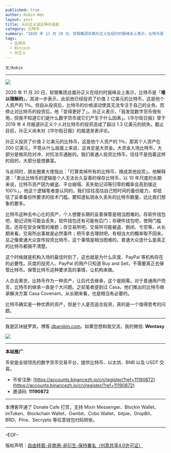```yaml
---
published: true
author: Robin Wen
layout: post
title: 从孙正义谈比特币说起
category: 比特币
summary: "2020 年 11 月 20 日，软银集团总裁孙正义在纽约时报峰会上表示，比特币是「难以理解的」。其进一步表示，此前他已经投资了价值 2 亿美元的比特币，这是他个人资产的 1％。但自从投资后，比特币的价格波动使其无法专注于自己的业务。而停止对比特币的投资后，他「变得更好了」。孙正义表示，「我发现数字货币很有用，但我不知道它们是什么数字货币或它们产生于什么因素」。《华尔街日报》曾于 2019 年 4 月报道孙正义个人对比特币的投资造成了超过 1.3 亿美元的损失。截止目前，孙正义尚未对《华尔街日报》的报道发表评论。比特币确实是一种优质的资产，但是个人是否适合投资，真的是一个值得思考的问题。"
tags:
  - 比特币
  - Bitcoin
  - 孙正义
---
```


`文/Robin`

***

![](https://cdn.dbarobin.com/5wbckhq.png)

2020 年 11 月 20 日，软银集团总裁孙正义在纽约时报峰会上表示，比特币是「**难以理解的**」。其进一步表示，此前他已经投资了价值 2 亿美元的比特币，这是他个人资产的 1％。但自从投资后，比特币的价格波动使其无法专注于自己的业务。而停止对比特币的投资后，他「变得更好了」。孙正义表示，「我发现数字货币很有用，但我不知道它们是什么数字货币或它们产生于什么因素」。《华尔街日报》曾于 2019 年 4 月报道孙正义个人对比特币的投资造成了超过 1.3 亿美元的损失。截止目前，孙正义尚未对《华尔街日报》的报道发表评论。

孙正义投资了价值 2 亿美元的比特币，这是他个人资产的 1％，那其个人资产在 200 亿美元，不管从什么层面上来说，这肯定是大资金。大资金入场比特币，大部分是做风险对冲、对抗法币通胀的。我们普通人投资比特币，往往不是抱着这样的目的，大部分是想暴富。

与此同时，朋友圈某大佬指出：「打算卖掉所有的比特币，换成其他投资」。他解释道：「卖出比特币的逻辑是个人无法长久妥善的保存比特币，以 10 年尺度的长期来说，比特币资产因为被盗、平台崩塌、丢失助记词等归零的概率会高到接近 100%」。他这个逻辑笔者是认同的。我们往往高估自己短时间的备份能力，却低估了妥善备份所要求的技术门槛。要知道私钥永久丢失的比特币数量，远比我们想象的要多。

比特币这种去中心化的资产，个人想要长期的妥善保管是相当困难的。存软件钱包吧，助记词有可能会丢失，软件钱包还有可能有后门；存硬件钱包吧，使用门槛高，还存在安全保管的难题；存交易所吧，交易所可能被盗、倒闭、亏空等，从长期来看，交易所出事故是必然事件；把币拿去理财吧，有相当大的概率取不回来。总之像普通大众宣传投资比特币，这个事情是相当困难的，普通大众连什么是真正的比特币都搞不清楚。

这个时候就是机构入场的最佳时刻了，这也就是为什么灰度、PayPal 等机构存在的必要性。灰度的投资人、PayPal 的用户只知道 Buy and Sell，不需要真正去保管比特币。保管比特币这种要求高的事情，让机构来做。

人总会离世，比特币作为一种资产，让后代去继承，这个是刚需。对于普通用户而言，比特币的继承一直是个大问题。之前笔者提到过 Casa，他们推出的比特币继承解决方案 Casa Covenant，从长期来看，也是相当有必要的。

比特币确实是一种优质的资产，但是个人是否适合投资，真的是一个值得思考的问题。

***

我是区块链罗宾，博客 [dbarobin.com](https://dbarobin.com/)。如果您想和我交流，我的微信: **Wentasy**

![](https://cdn.dbarobin.com/v4yywe2.png)

***

**本站推广**

币安是全球领先的数字货币交易平台，提供比特币、以太坊、BNB 以及 USDT 交易。

* 币安注册: [https://accounts.binancezh.io/cn/register/?ref=11190872](https://accounts.binancezh.io/cn/register/?ref=11190872)
* 邀请码: **11190872**

***

本博客开通了 Donate Cafe 打赏，支持 Mixin Messenger、Blockin Wallet、imToken、Blockchain Wallet、Ownbit、Cobo Wallet、bitpie、DropBit、BRD、Pine、Secrypto 等任意钱包扫码转账。

<center>
    <div class="--donate-button"
         data-button-id="f8b9df0d-af9a-460d-8258-d3f435445075"
    ></div>
</center>

***

–EOF–

版权声明：[自由转载-非商用-非衍生-保持署名（创意共享4.0许可证）](http://creativecommons.org/licenses/by-nc-nd/4.0/deed.zh)